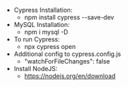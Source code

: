 - Cypress Installation:
    - npm install cypress --save-dev
- MySQL Installation:
    - npm i mysql -D
- To run Cypress:
    - npx cypress open
- Additional config to cypress.config.js
    - "watchForFileChanges": false
- Install NodeJS:
    - https://nodejs.org/en/download